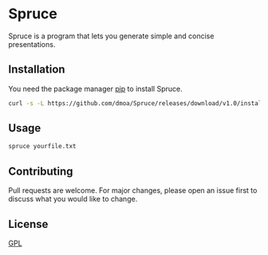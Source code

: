 # Spruce

Spruce is a program that lets you generate simple and concise presentations.

## Installation

You need the package manager [pip](https://pip.pypa.io/en/stable/) to install Spruce.

```bash
curl -s -L https://github.com/dmoa/Spruce/releases/download/v1.0/install.sh | bash
```

## Usage

```bash
spruce yourfile.txt
```

## Contributing
Pull requests are welcome. For major changes, please open an issue first to discuss what you would like to change.

## License
[GPL](https://choosealicense.com/licenses/gpl-3.0/)
